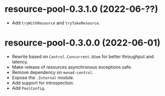 # resource-pool-0.3.1.0 (2022-06-??)
* Add `tryWithResource` and `tryTakeResource`.

# resource-pool-0.3.0.0 (2022-06-01)
* Rewrite based on `Control.Concurrent.QSem` for better throughput and latency.
* Make release of resources asynchronous exceptions safe.
* Remove dependency on `monad-control`.
* Expose the `.Internal` module.
* Add support for introspection.
* Add `PoolConfig`.
